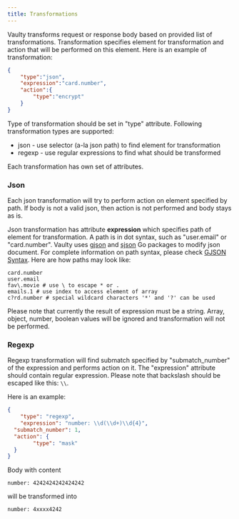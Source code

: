 ```yaml
---
title: Transformations
---
```


Vaulty transforms request or response body based on provided list of transformations. Transformation specifies element for transformation and action that will be performed on this element. Here is an example of transformation:

```json
{
    "type":"json",
    "expression":"card.number",
    "action":{
        "type":"encrypt"
    }
}
```

Type of transformation should be set in "type" attribute. Following transformation types are supported:

- json - use selector (a-la json path) to find element for transformation
- regexp - use regular expressions to find what should be transformed 

Each transformation has own set of attributes.

### Json

Each json transformation will try to perform action on element specified by path. If body is not a valid json, then action is not performed and body stays as is.

Json transformation has attribute **expression** which specifies path of element for transformation. A path is in dot syntax, such as "user.email" or "card.number". Vaulty uses [gjson](https://github.com/tidwall/gjson) and [sjson](https://github.com/tidwall/sjson) Go packages to modify json document. For complete information on path syntax, please check [GJSON Syntax](https://github.com/tidwall/gjson/blob/master/SYNTAX.md). Here are how paths may look like:

```
card.number
user.email
fav\.movie # use \ to escape * or .
emails.1 # use index to access element of array
c?rd.number # special wildcard characters '*' and '?' can be used
```

Please note that currently the result of expression must be a string. Array, object, number, boolean values will be ignored and transformation will not be performed.

### Regexp

Regexp transformation will find submatch specified by "submatch_number" of the expression and performs action on it.  The "expression" attribute should contain regular expression. Please note that backslash should be escaped like this: `\\`.

Here is an example:

```json
{
	"type": "regexp",
	"expression": "number: \\d(\\d+)\\d{4}",
  "submatch_number": 1,
  "action": {
		"type": "mask"
  }
}
```

Body with content

```
number: 4242424242424242
```

will be transformed into

```
number: 4xxxx4242
```
